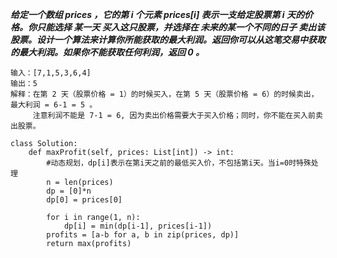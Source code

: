***给定一个数组 prices ，它的第 i 个元素 prices[i] 表示一支给定股票第 i 天的价格。你只能选择 某一天 买入这只股票，并选择在 未来的某一个不同的日子 卖出该股票。设计一个算法来计算你所能获取的最大利润。返回你可以从这笔交易中获取的最大利润。如果你不能获取任何利润，返回 0 。***

```
输入：[7,1,5,3,6,4]
输出：5
解释：在第 2 天（股票价格 = 1）的时候买入，在第 5 天（股票价格 = 6）的时候卖出，最大利润 = 6-1 = 5 。
     注意利润不能是 7-1 = 6, 因为卖出价格需要大于买入价格；同时，你不能在买入前卖出股票。
```

```
class Solution:
    def maxProfit(self, prices: List[int]) -> int:
        #动态规划，dp[i]表示在第i天之前的最低买入价，不包括第i天。当i=0时特殊处理
        n = len(prices)
        dp = [0]*n
        dp[0] = prices[0]

        for i in range(1, n):
            dp[i] = min(dp[i-1], prices[i-1])
        profits = [a-b for a, b in zip(prices, dp)]
        return max(profits)
```
